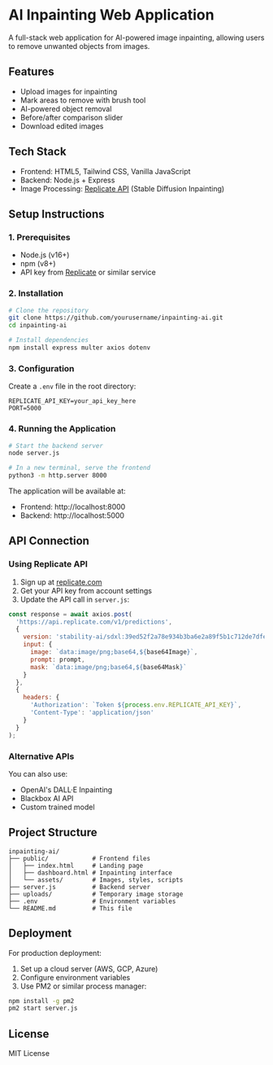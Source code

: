 # AI Inpainting Web Application

A full-stack web application for AI-powered image inpainting, allowing users to remove unwanted objects from images.

## Features
- Upload images for inpainting
- Mark areas to remove with brush tool
- AI-powered object removal
- Before/after comparison slider
- Download edited images

## Tech Stack
- Frontend: HTML5, Tailwind CSS, Vanilla JavaScript
- Backend: Node.js + Express
- Image Processing: [Replicate API](https://replicate.com/) (Stable Diffusion Inpainting)

## Setup Instructions

### 1. Prerequisites
- Node.js (v16+)
- npm (v8+)
- API key from [Replicate](https://replicate.com/) or similar service

### 2. Installation
```bash
# Clone the repository
git clone https://github.com/yourusername/inpainting-ai.git
cd inpainting-ai

# Install dependencies
npm install express multer axios dotenv
```

### 3. Configuration
Create a `.env` file in the root directory:
```env
REPLICATE_API_KEY=your_api_key_here
PORT=5000
```

### 4. Running the Application
```bash
# Start the backend server
node server.js

# In a new terminal, serve the frontend
python3 -m http.server 8000
```

The application will be available at:
- Frontend: http://localhost:8000
- Backend: http://localhost:5000

## API Connection

### Using Replicate API
1. Sign up at [replicate.com](https://replicate.com/)
2. Get your API key from account settings
3. Update the API call in `server.js`:

```javascript
const response = await axios.post(
  'https://api.replicate.com/v1/predictions',
  {
    version: 'stability-ai/sdxl:39ed52f2a78e934b3ba6e2a89f5b1c712de7dfea535525255b1aa35c5565e08b',
    input: {
      image: `data:image/png;base64,${base64Image}`,
      prompt: prompt,
      mask: `data:image/png;base64,${base64Mask}`
    }
  },
  {
    headers: {
      'Authorization': `Token ${process.env.REPLICATE_API_KEY}`,
      'Content-Type': 'application/json'
    }
  }
);
```

### Alternative APIs
You can also use:
- OpenAI's DALL·E Inpainting
- Blackbox AI API
- Custom trained model

## Project Structure
```
inpainting-ai/
├── public/            # Frontend files
│   ├── index.html     # Landing page
│   ├── dashboard.html # Inpainting interface
│   └── assets/        # Images, styles, scripts
├── server.js          # Backend server
├── uploads/           # Temporary image storage
├── .env               # Environment variables
└── README.md          # This file
```

## Deployment
For production deployment:
1. Set up a cloud server (AWS, GCP, Azure)
2. Configure environment variables
3. Use PM2 or similar process manager:
```bash
npm install -g pm2
pm2 start server.js
```

## License
MIT License